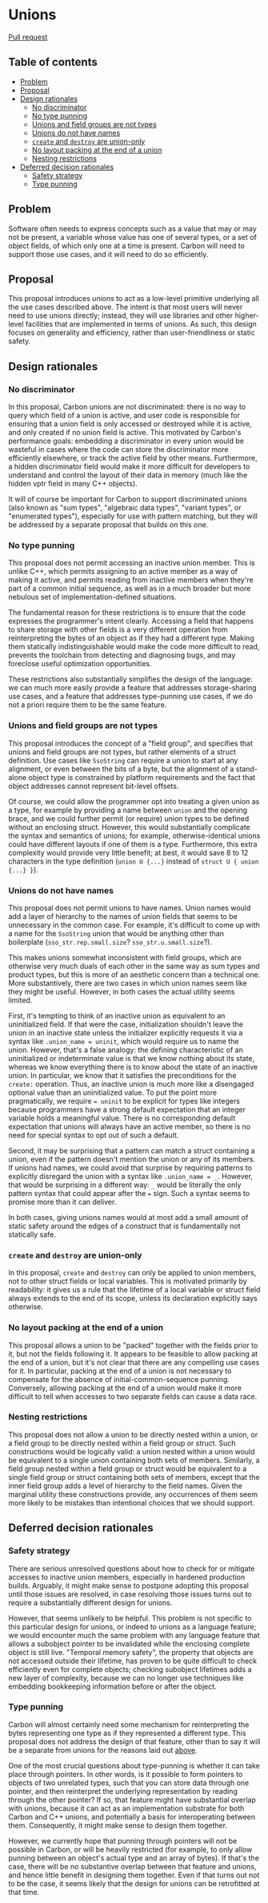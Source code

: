 # Unions

<!--
Part of the Carbon Language project, under the Apache License v2.0 with LLVM
Exceptions. See /LICENSE for license information.
SPDX-License-Identifier: Apache-2.0 WITH LLVM-exception
-->

[Pull request](https://github.com/carbon-language/carbon-lang/pull/0139)

## Table of contents

<!-- toc -->

-   [Problem](#problem)
-   [Proposal](#proposal)
-   [Design rationales](#design-rationales)
    -   [No discriminator](#no-discriminator)
    -   [No type punning](#no-type-punning)
    -   [Unions and field groups are not types](#unions-and-field-groups-are-not-types)
    -   [Unions do not have names](#unions-do-not-have-names)
    -   [`create` and `destroy` are union-only](#create-and-destroy-are-union-only)
    -   [No layout packing at the end of a union](#no-layout-packing-at-the-end-of-a-union)
    -   [Nesting restrictions](#nesting-restrictions)
-   [Deferred decision rationales](#deferred-decision-rationales)
    -   [Safety strategy](#safety-strategy)
    -   [Type punning](#type-punning)

<!-- tocstop -->

## Problem

Software often needs to express concepts such as a value that may or may not be
present, a variable whose value has one of several types, or a set of object
fields, of which only one at a time is present. Carbon will need to support
those use cases, and it will need to do so efficiently.

## Proposal

This proposal introduces _unions_ to act as a low-level primitive underlying all
the use cases described above. The intent is that most users will never need to
use unions directly; instead, they will use libraries and other higher-level
facilities that are implemented in terms of unions. As such, this design focuses
on generality and efficiency, rather than user-friendliness or static safety.

## Design rationales

### No discriminator

In this proposal, Carbon unions are not discriminated: there is no way to query
which field of a union is active, and user code is responsible for ensuring that
a union field is only accessed or destroyed while it is active, and only created
if no union field is active. This motivated by Carbon's performance goals:
embedding a discriminator in every union would be wasteful in cases where the
code can store the discriminator more efficiently elsewhere, or track the active
field by other means. Furthermore, a hidden discriminator field would make it
more difficult for developers to understand and control the layout of their data
in memory (much like the hidden vptr field in many C++ objects).

It will of course be important for Carbon to support discriminated unions (also
known as "sum types", "algebraic data types", "variant types", or "enumerated
types"), especially for use with pattern matching, but they will be addressed by
a separate proposal that builds on this one.

### No type punning

This proposal does not permit accessing an inactive union member. This is unlike
C++, which permits assigning to an active member as a way of making it active,
and permits reading from inactive members when they're part of a common initial
sequence, as well as in a much broader but more nebulous set of
implementation-defined situations.

The fundamental reason for these restrictions is to ensure that the code
expresses the programmer's intent clearly. Accessing a field that happens to
share storage with other fields is a very different operation from
reinterpreting the bytes of an object as if they had a different type. Making
them statically indistinguishable would make the code more difficult to read,
prevents the toolchain from detecting and diagnosing bugs, and may foreclose
useful optimization opportunities.

These restrictions also substantially simplifies the design of the language: we
can much more easily provide a feature that addresses storage-sharing use cases,
and a feature that addresses type-punning use cases, if we do not a priori
require them to be the same feature.

### Unions and field groups are not types

This proposal introduces the concept of a "field group", and specifies that
unions and field groups are not types, but rather elements of a struct
definition. Use cases like `SsoString` can require a union to start at any
alignment, or even between the bits of a byte, but the alignment of a
stand-alone object type is constrained by platform requirements and the fact
that object addresses cannot represent bit-level offsets.

Of course, we could allow the programmer opt into treating a given union as a
type, for example by providing a name between `union` and the opening brace, and
we could further permit (or require) union types to be defined without an
enclosing struct. However, this would substantially complicate the syntax and
semantics of unions; for example, otherwise-identical unions could have
different layouts if one of them is a type. Furthermore, this extra complexity
would provide very little benefit; at best, it would save 8 to 12 characters in
the type definition (`union U {...}` instead of `struct U { union {...} }`).

### Unions do not have names

This proposal does not permit unions to have names. Union names would add a
layer of hierarchy to the names of union fields that seems to be unnecessary in
the common case. For example, it's difficult to come up with a name for the
`SsoString` union that would be anything other than boilerplate
(`sso_str.rep.small.size`? `sso_str.u.small.size`?).

This makes unions somewhat inconsistent with field groups, which are otherwise
very much duals of each other in the same way as sum types and product types,
but this is more of an aesthetic concern than a technical one. More
substantively, there are two cases in which union names seem like they might be
useful. However, in both cases the actual utility seems limited.

First, it's tempting to think of an inactive union as equivalent to an
uninitialized field. If that were the case, initialization shouldn't leave the
union in an inactive state unless the initializer explicitly requests it via a
syntax like `.union_name = uninit`, which would require us to name the union.
However, that's a false analogy: the defining characteristic of an uninitialized
or indeterminate value is that we know nothing about its state, whereas we know
everything there is to know about the state of an inactive union. In particular,
we know that it satisfies the preconditions for the `create:` operation. Thus,
an inactive union is much more like a disengaged optional value than an
uninitialized value. To put the point more pragmatically, we require `= uninit`
to be explicit for types like integers because programmers have a strong default
expectation that an integer variable holds a meaningful value. There is no
corresponding default expectation that unions will always have an active member,
so there is no need for special syntax to opt out of such a default.

Second, it may be surprising that a pattern can match a struct containing a
union, even if the pattern doesn't mention the union or any of its members. If
unions had names, we could avoid that surprise by requiring patterns to
explicitly disregard the union with a syntax like `.union_name = _`. However,
that would be surprising in a different way: `_` would be literally the only
pattern syntax that could appear after the `=` sign. Such a syntax seems to
promise more than it can deliver.

In both cases, giving unions names would at most add a small amount of static
safety around the edges of a construct that is fundamentally not statically
safe.

### `create` and `destroy` are union-only

In this proposal, `create` and `destroy` can only be applied to union members,
not to other struct fields or local variables. This is motivated primarily by
readability: it gives us a rule that the lifetime of a local variable or struct
field always extends to the end of its scope, unless its declaration explicitly
says otherwise.

### No layout packing at the end of a union

This proposal allows a union to be "packed" together with the fields prior to
it, but not the fields following it. It appears to be feasible to allow packing
at the end of a union, but it's not clear that there are any compelling use
cases for it. In particular, packing at the end of a union is not necessary to
compensate for the absence of initial-common-sequence punning. Conversely,
allowing packing at the end of a union would make it more difficult to tell when
accesses to two separate fields can cause a data race.

### Nesting restrictions

This proposal does not allow a union to be directly nested within a union, or a
field group to be directly nested within a field group or struct. Such
constructions would be logically valid: a union nested within a union would be
equivalent to a single union containing both sets of members. Similarly, a field
group nested within a field group or struct would be equivalent to a single
field group or struct containing both sets of members, except that the inner
field group adds a level of hierarchy to the field names. Given the marginal
utility these constructions provide, any occurrences of them seem more likely to
be mistakes than intentional choices that we should support.

## Deferred decision rationales

### Safety strategy

There are serious unresolved questions about how to check for or mitigate
accesses to inactive union members, especially in hardened production builds.
Arguably, it might make sense to postpone adopting this proposal until those
issues are resolved, in case resolving those issues turns out to require a
substantially different design for unions.

However, that seems unlikely to be helpful. This problem is not specific to this
particular design for unions, or indeed to unions as a language feature; we
would encounter much the same problem with any language feature that allows a
subobject pointer to be invalidated while the enclosing complete object is still
live. "Temporal memory safety", the property that objects are not accessed
outside their lifetime, has proven to be quite difficult to check efficiently
even for complete objects; checking subobject lifetimes adds a new layer of
complexity, because we can no longer use techniques like embedding bookkeeping
information before or after the object.

### Type punning

Carbon will almost certainly need some mechanism for reinterpreting the bytes
representing one type as if they represented a different type. This proposal
does not address the design of that feature, other than to say it will be a
separate from unions for the reasons laid out [above](#No_type_punning).

One of the most crucial questions about type-punning is whether it can take
place through pointers. In other words, is it possible to form pointers to
objects of two unrelated types, such that you can store data through one
pointer, and then reinterpret the underlying representation by reading through
the other pointer? If so, that feature might have substantial overlap with
unions, because it can act as an implementation substrate for both Carbon and
C++ unions, and potentially a basis for interoperating between them.
Consequently, it might make sense to design them together.

However, we currently hope that punning through pointers will not be possible in
Carbon, or will be heavily restricted (for example, to only allow punning
between an object's actual type and an array of bytes). If that's the case,
there will be no substantive overlap between that feature and unions, and hence
little benefit in designing them together. Even if that turns out not to be the
case, it seems likely that the design for unions can be retrofitted at that
time.
